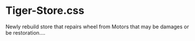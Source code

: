 # Tiger-Store.css
Newly rebuild store that repairs wheel from Motors that may  be damages or be restoration.... 

